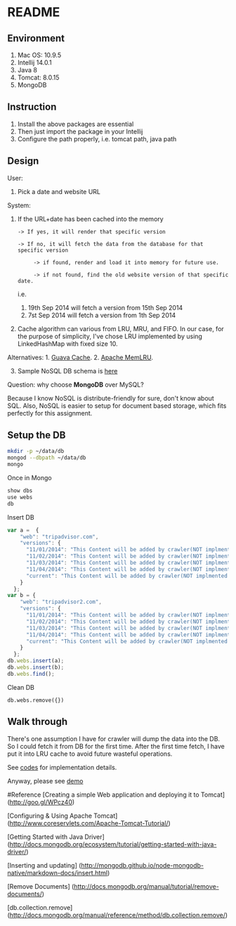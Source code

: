 # README

## Environment
1. Mac OS: 10.9.5
2. Intellij 14.0.1
3. Java 8
4. Tomcat: 8.0.15
5. MongoDB

## Instruction
1. Install the above packages are essential
2. Then just import the package in your Intellij
3. Configure the path properly, i.e. tomcat path, java path

## Design
User:

1. Pick a date and website URL

System:

1. If the URL+date has been cached into the memory

       -> If yes, it will render that specific version

       -> If no, it will fetch the data from the database for that specific version

            -> if found, render and load it into memory for future use.

            -> if not found, find the old website version of that specific date.

   i.e.

   1. 19th Sep 2014 will fetch a version from 15th Sep 2014
   2. 7st Sep 2014 will fetch a version from 1th Sep 2014

2. Cache algorithm can various from LRU, MRU, and FIFO. In our case, for the
purpose of simplicity, I've chose LRU implemented by using LinkedHashMap with
fixed size 10.

Alternatives:
    1. [Guava Cache](http://goo.gl/PDVz9).
    2. [Apache MemLRU](http://goo.gl/4MLpWJ).

3. Sample NoSQL DB schema is [here](./resource/schema.json)

Question: why choose **MongoDB** over MySQL?

Because I know NoSQL is distribute-friendly for sure, don't know about SQL.
Also, NoSQL is easier to setup for document based storage, which fits perfectly
for this assignment.

## Setup the DB

``` bash
mkdir -p ~/data/db
mongod --dbpath ~/data/db
mongo
```

Once in Mongo
``` bash
show dbs
use webs
db

```

Insert DB
``` javascript
var a =  {
    "web": "tripadvisor.com",
    "versions": {
      "11/01/2014": "This Content will be added by crawler(NOT implmented here): Fake Data1",
      "11/02/2014": "This Content will be added by crawler(NOT implmented here): Fake Data2",
      "11/03/2014": "This Content will be added by crawler(NOT implmented here): Fake Data3",
      "11/04/2014": "This Content will be added by crawler(NOT implmented here): Fake Data4",
      "current": "This Content will be added by crawler(NOT implmented here): Fake Data5"
    }
  };
var b = {
    "web": "tripadvisor2.com",
    "versions": {
      "11/01/2014": "This Content will be added by crawler(NOT implmented here): Fake Data1",
      "11/02/2014": "This Content will be added by crawler(NOT implmented here): Fake Data2",
      "11/03/2014": "This Content will be added by crawler(NOT implmented here): Fake Data3",
      "11/04/2014": "This Content will be added by crawler(NOT implmented here): Fake Data4",
      "current": "This Content will be added by crawler(NOT implmented here): Fake Data5"
    }
  };
db.webs.insert(a);
db.webs.insert(b);
db.webs.find();
```

Clean DB
```
db.webs.remove({})
```

## Walk through
There's one assumption I have for crawler will dump the data into the DB.
So I could fetch it from DB for the first time. After the first time fetch,
I have put it into LRU cache to avoid future wasteful operations.

See [codes](./src) for implementation details.

Anyway, please see [demo](./demo/demo.mp4)


#Reference
[Creating a simple Web application and deploying it to Tomcat]
(http://goo.gl/WPcz40)

[Configuring & Using Apache Tomcat]
(http://www.coreservlets.com/Apache-Tomcat-Tutorial/)

[Getting Started with Java Driver]
(http://docs.mongodb.org/ecosystem/tutorial/getting-started-with-java-driver/)

[Inserting and updating]
(http://mongodb.github.io/node-mongodb-native/markdown-docs/insert.html)

[Remove Documents]
(http://docs.mongodb.org/manual/tutorial/remove-documents/)

[db.collection.remove]
(http://docs.mongodb.org/manual/reference/method/db.collection.remove/)
